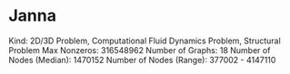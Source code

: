 # Janna

Kind: 2D/3D Problem, Computational Fluid Dynamics Problem, Structural Problem
Max Nonzeros: 316548962
Number of Graphs: 18
Number of Nodes (Median): 1470152
Number of Nodes (Range): 377002 - 4147110